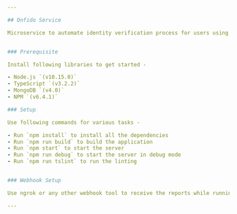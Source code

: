 ```yaml
---

## Onfido Service

Microservice to automate identity verification process for users using a third party tool - Onfido.


### Prerequisite

Install following libraries to get started -

- Node.js `(v10.15.0)`
- TypeScript `(v3.2.2)`
- MongoDB `(v4.0)`
- NPM `(v6.4.1)`

### Setup

Use following commands for various tasks -

- Run `npm install` to install all the dependencies
- Run `npm run build` to build the application
- Run `npm start` to start the server
- Run `npm run debug` to start the server in debug mode
- Run `npm run tslint` to run the linting


### Webhook Setup

Use ngrok or any other webhook tool to receive the reports while running the app on local system. The webhook URL must be configured on Onfido dashboard.

---
```

